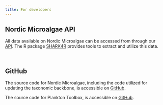 ```yaml
---
title: For developers
---
```


## Nordic Microalgae API

All data available on Nordic Microalgae can be accessed from through our [API](/api). The R package [SHARK4R](https://sharksmhi.github.io/SHARK4R/) provides tools to  extract and utilize this data.

&nbsp;  

## GitHub

The source code for Nordic Microalgae, including the code utilized for updating the taxonomic backbone, is accessible on [GitHub](https://github.com/nordicmicroalgae).

The source code for Plankton Toolbox, is accessible on [GitHub](https://github.com/planktontoolbox).
